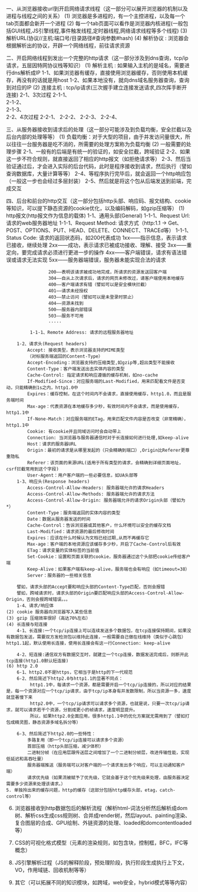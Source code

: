 一、从浏览器接收url到开启网络请求线程（这一部分可以展开浏览器的机制以及进程与线程之间的关系）
   (1) 浏览器是多进程的，有一个主控进程，以及每一个tab页面都会新开一个进程
   (2) 每一个tab页面可以看作是浏览器内核进程(一般包括GUI线程,JS引擎线程,事件触发线程,定时器线程,网络请求线程等多个线程)
   (3) 解析URL(协议//主机:端口号/目录路径#查询参数#hash)
   (4) 解析协议 : 浏览器会根据解析出的协议，开辟一个网络线程，前往请求资源

二、开启网络线程到发出一个完整的http请求（这一部分涉及到dns查询，tcp/ip请求，五层因特网协议栈等知识）
   (1) 解析主机 : 如果输入主机的是域名，需要进行dns解析成IP
       1-1、如果浏览器有缓存，直接使用浏览器缓存，否则使用本机缓存，再没有的话就是用host
       1-2、如果本地没有，就向dns域名服务器查询，查询到对应的IP
   (2) 连接主机 : tcp/ip请求(三次握手建立连接发送请求,四次挥手断开连接)
       2-1、3次过程
            2-1-1、     
            2-1-2、     
            2-1-3、     
       2-2、4次过程
            2-2-1、
            2-2-2、
            2-2-3、
            2-2-4、

三、从服务器接收到请求后的处理（这一部分可能涉及到负载均衡，安全拦截以及后台内部的处理等等）
    (1) 负载均衡：对于大型的项目，由于并发访问量很大，所以往往一台服务器是吃不消的，所需要的处理方案称为负载均衡
    (2) 一般需要的处理步骤
        2-1、一般有的后端是有统一的验证的，如安全拦截，跨域验证
        2-2、如果这一步不符合规则，就直接返回了相应的http报文（如拒绝请求等）
        2-3、然后当验证通过后，才会进入实际的后台代码，此时是程序接收到请求，然后执行（譬如查询数据库，大量计算等等）
        2-4、等程序执行完毕后，就会返回一个http响应包（一般这一步也会经过多层封装）
        2-5、然后就是将这个包从后端发送到前端，完成交互

四、后台和前台的http交互（这一部分包括http头部、响应码、报文结构、cookie等知识，可以提下静态资源的cookie优化，以及编码解码，如gzip压缩等）
    (1) http报文(http报文作为信息的载体)
        1-1、通用头部(General)
             1-1-1、Request Url: 请求的web服务器地址
             1-1-1、Request Method: 请求方式（http:1.1 -> Get、POST、OPTIONS、PUT、HEAD、DELETE、CONNECT、TRACEd等）
             1-1-1、Status Code: 请求的返回状态码，如200代表成功
                    1xx——指示信息，表示请求已接收，继续处理
                    2xx——成功，表示请求已被成功接收、理解、接受
                    3xx——重定向，要完成请求必须进行更进一步的操作
                    4xx——客户端错误，请求有语法错误或请求无法实现
                    5xx——服务器端错误，服务器未能实现合法的请求

                    200——表明该请求被成功地完成，所请求的资源发送回客户端
                    304——自从上次请求后，请求的网页未修改过，请客户端使用本地缓存
                    400——客户端请求有错（譬如可以是安全模块拦截）
                    401——请求未经授权
                    403——禁止访问（譬如可以是未登录时禁止）
                    404——资源未找到
                    500——服务器内部错误
                    503——服务不可用
                    .....

             1-1-1、Remote Address: 请求的远程服务器地址

        1-2、请求头(Request headers)
            Accept: 接收类型，表示浏览器支持的MIME类型
            （对标服务端返回的Content-Type）
            Accept-Encoding：浏览器支持的压缩类型,如gzip等,超出类型不能接收
            Content-Type：客户端发送出去实体内容的类型
            Cache-Control: 指定请求和响应遵循的缓存机制，如no-cache
            If-Modified-Since：对应服务端的Last-Modified，用来匹配看文件是否变动，只能精确到1s之内，http1.0中
            Expires：缓存控制，在这个时间内不会请求，直接使用缓存，http1.0，而且是服务端时间
            Max-age：代表资源在本地缓存多少秒，有效时间内不会请求，而是使用缓存，http1.1中
            If-None-Match：对应服务端的ETag，用来匹配文件内容是否改变（非常精确），http1.1中
            Cookie: 有cookie并且同域访问时会自动带上
            Connection: 当浏览器与服务器通信时对于长连接如何进行处理,如keep-alive
            Host：请求的服务器URL
            Origin：最初的请求是从哪里发起的（只会精确到端口）,Origin比Referer更尊重隐私
            Referer：该页面的来源URL(适用于所有类型的请求，会精确到详细页面地址，csrf拦截常用到这个字段)
            User-Agent：用户客户端的一些必要信息，如UA头部等
        1-3、响应头(Response headers)
            Access-Control-Allow-Headers: 服务器端允许的请求Headers
            Access-Control-Allow-Methods: 服务器端允许的请求方法
            Access-Control-Allow-Origin: 服务器端允许的请求Origin头部（譬如为*）
            Content-Type：服务端返回的实体内容的类型
            Date：数据从服务器发送的时间
            Cache-Control：告诉浏览器或其他客户，什么环境可以安全的缓存文档
            Last-Modified：请求资源的最后修改时间
            Expires：应该在什么时候认为文档已经过期,从而不再缓存它
            Max-age：客户端的本地资源应该缓存多少秒，开启了Cache-Control后有效
            ETag：请求变量的实体标签的当前值
            Set-Cookie：设置和页面关联的cookie，服务器通过这个头部把cookie传给客户端
            Keep-Alive：如果客户端有keep-alive，服务端也会有响应（如timeout=38）
            Server：服务器的一些相关信息
        
        譬如，请求头部的Accept要和响应头部的Content-Type匹配，否则会报错
        譬如，跨域请求时，请求头部的Origin要匹配响应头部的Access-Control-Allow-Origin，否则会报跨域错误。。。
        1-4、请求/响应体
    (2) cookie 服务器向浏览器写入某些信息
    (3) gzip 压缩效率很好（高达70%左右）
    (4) 长连接与短连接
        4-1、长连接:一个tcp/ip连接上可以连续发送多个数据包，在tcp连接保持期间，如果没有数据包发送，需要双方发检测包以维持此连接，一般需要自己做在线维持（类似于心跳包）http1.1起，默认使用长连接，使用长连接会有这一行Connection: keep-alive
        
        4-2、短连接:通信双方有数据交互时，就建立一个tcp连接，数据发送完成后，则断开此tcp连接(http1.0默认短连接)
    (6) http 2.0
        6-1、http2.0不是https，它相当于是http的下一代规范
        6-2、然后简述下http2.0与http1.1的显著不同点：
             http1.1中，每请求一个资源，都是需要开启一个tcp/ip连接的，所以对应的结果是，每一个资源对应一个tcp/ip请求，由于tcp/ip本身有并发数限制，所以当资源一多，速度就显著慢下来
             http2.0中，一个tcp/ip请求可以请求多个资源，也就是说，只要一次tcp/ip请求，就可以请求若干个资源，分割成更小的帧请求，速度明显提升。
             所以，如果http2.0全面应用，很多http1.1中的优化方案就无需用到了（譬如打包成精灵图，静态资源多域名拆分等）

        6-3、然后简述下http2.0的一些特性：
            多路复用（即一个tcp/ip连接可以请求多个资源）
            首部压缩（http头部压缩，减少体积）
            二进制分帧（在应用层跟传送层之间增加了一个二进制分帧层，改进传输性能，实现低延迟和高吞吐量）
            服务器端推送（服务端可以对客户端的一个请求发出多个响应，可以主动通知客户端）
            请求优先级（如果流被赋予了优先级，它就会基于这个优先级来处理，由服务器决定需要多少资源来处理该请求。）
    5. 单独拎出来的缓存问题，http的缓存（这部分包括http缓存头部，etag，catch-control等）

6. 浏览器接收到http数据包后的解析流程（解析html-词法分析然后解析成dom树、解析css生成css规则树、合并成render树，然后layout、painting渲染、复合图层的合成、GPU绘制、外链资源的处理、loaded和domcontentloaded等）

7. CSS的可视化格式模型（元素的渲染规则，如包含块，控制框，BFC，IFC等概念）

8. JS引擎解析过程（JS的解释阶段，预处理阶段，执行阶段生成执行上下文，VO，作用域链、回收机制等等）

9. 其它（可以拓展不同的知识模块，如跨域，web安全，hybrid模式等等内容）